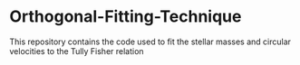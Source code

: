 # Orthogonal-Fitting-Technique
This repository contains the code used to fit the stellar masses and circular velocities to the Tully Fisher relation
